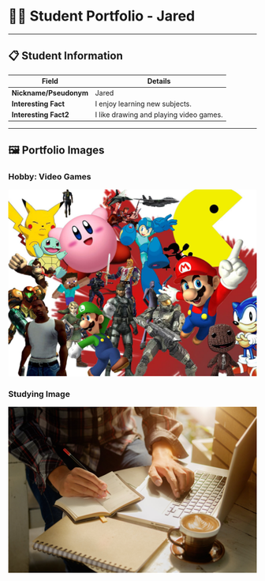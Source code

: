 # 👨‍🎓 Student Portfolio - Jared

---

## 📋 Student Information

| **Field** | **Details** |
|-----------|-------------|
| **Nickname/Pseudonym** | Jared |
| **Interesting Fact** | I enjoy learning new subjects. |
| **Interesting Fact2** | I like drawing and playing video games. |

---

## 🖼️ Portfolio Images

### Hobby: Video Games
![Gaming](videogames.jpg)

### Studying Image
![Studying](studying.jpg)


